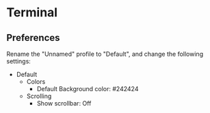 # Terminal

## Preferences

Rename the "Unnamed" profile to "Default", and change the following settings:

- Default
    - Colors
        - Default Background color: #242424
    - Scrolling
        - Show scrollbar: Off
